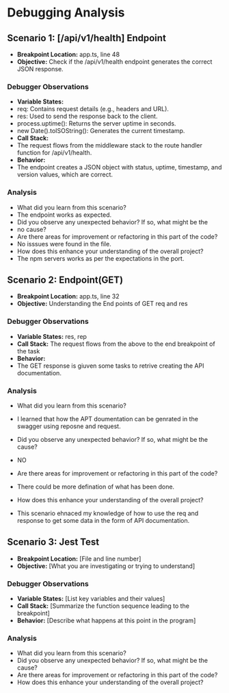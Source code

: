 # Debugging Analysis

## Scenario 1: [/api/v1/health] Endpoint

-   **Breakpoint Location:** app.ts, line 48
-   **Objective:**  Check if the /api/v1/health endpoint generates the correct JSON response.

### Debugger Observations

-   **Variable States:** 
- req: Contains request details (e.g., headers and URL).
- res: Used to send the response back to the client.
- process.uptime(): Returns the server uptime in seconds.
- new Date().toISOString(): Generates the current timestamp.
-   **Call Stack:**
- The request flows from the middleware stack to the route handler function for /api/v1/health.
-   **Behavior:** 
- The endpoint creates a JSON object with status, uptime, timestamp, and version values, which are correct.

### Analysis

-   What did you learn from this scenario?
- The endpoint works as expected.
-   Did you observe any unexpected behavior? If so, what might be the 
- no
cause?
-   Are there areas for improvement or refactoring in this part of the code?
- No isssues were found in the file.
-   How does this enhance your understanding of the overall project?
- The npm servers works as per the expectations in the port.

## Scenario 2: Endpoint(GET)



-   **Breakpoint Location:** app.ts, line 32
-   **Objective:**  Understanding the End points of GET req and res

### Debugger Observations

-   **Variable States:** res, rep
-   **Call Stack:**  The request flows from the above to the end breakpoint of the task
-   **Behavior:** 
- The GET response is giuven some tasks to retrive creating the API documentation.
### Analysis

-   What did you learn from this scenario?
- I learned that how the APT doumentation can be genrated in the swagger using reposne and request.

-   Did you observe any unexpected behavior? If so, what might be the cause?
- NO 

-   Are there areas for improvement or refactoring in this part of the code?
- There could be more defination of what has been done.

-   How does this enhance your understanding of the overall project?  
- This scenario ehnaced my knowledge of how to use the req and response to get some data in the form of API documentation.

## Scenario 3: Jest Test 


-   **Breakpoint Location:** [File and line number]
-   **Objective:** [What you are investigating or trying to understand]

### Debugger Observations

-   **Variable States:** [List key variables and their values]
-   **Call Stack:** [Summarize the function sequence leading to the breakpoint]
-   **Behavior:** [Describe what happens at this point in the program]

### Analysis

-   What did you learn from this scenario?
-   Did you observe any unexpected behavior? If so, what might be the cause?
-   Are there areas for improvement or refactoring in this part of the code?
-   How does this enhance your understanding of the overall project?